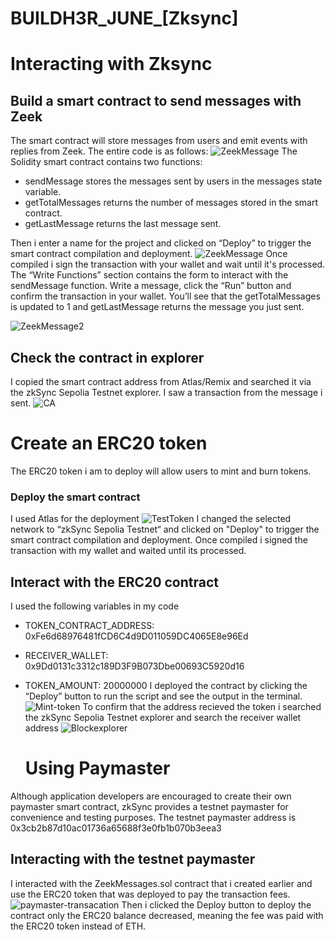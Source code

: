 # BUILDH3R_JUNE_[Zksync]
# Interacting with Zksync
 ## **Build a smart contract to send messages with Zeek**
 The smart contract will store messages from users and emit events with replies from Zeek. The entire code is as follows:
 ![ZeekMessage](https://github.com/emmyoat/BUILDH3R_JUNE_/assets/120312489/8eaa251d-4b5b-49b5-a387-0e87263ebd1d)
The Solidity smart contract contains two functions:
- sendMessage stores the messages sent by users in the messages state variable.
- getTotalMessages returns the number of messages stored in the smart contract.
- getLastMessage returns the last message sent.
  
 Then i enter a name for the project and clicked on “Deploy” to trigger the smart contract compilation and deployment.
![ZeekMessage](https://github.com/emmyoat/BUILDH3R_JUNE_/assets/120312489/206d6cf9-c7c6-42d6-a8d5-1b6590fc7dd8)
Once compiled i sign the transaction with your wallet and wait until it's processed. 
The “Write Functions” section contains the form to interact with the sendMessage function. Write a message, click the “Run” button and confirm the transaction in your wallet. You’ll see that the getTotalMessages is updated to 1 and getLastMessage returns the message you just sent.

![ZeekMessage2](https://github.com/emmyoat/BUILDH3R_JUNE_/assets/120312489/e0c804d7-1f8e-4aab-8994-87b114f1c77a)

## Check the contract in explorer
I copied the smart contract address from Atlas/Remix and searched it via the zkSync Sepolia Testnet explorer. I saw a transaction from the message i sent.
![CA](https://github.com/emmyoat/BUILDH3R_JUNE_/assets/120312489/51e1c61c-7b9a-46fb-be86-2484d7391bcb)

# **Create an ERC20 token**
The ERC20 token i am to deploy will allow users to mint and burn tokens. 

### Deploy the smart contract
I used Atlas for the deployment ![TestToken](https://github.com/emmyoat/BUILDH3R_JUNE_/assets/120312489/2796cc68-07f8-4729-8cdf-2d160365eba2)
 I changed the selected network to “zkSync Sepolia Testnet“ and clicked on "Deploy" to trigger the smart contract compilation and deployment.
Once compiled i signed the transaction with my wallet and waited until its processed. 

## **Interact with the ERC20 contract**
I used the following variables in my code
- TOKEN_CONTRACT_ADDRESS: 0xFe6d68976481fCD6C4d9D011059DC4065E8e96Ed
- RECEIVER_WALLET: 0x9Dd0131c3312c189D3F9B073Dbe00693C5920d16
- TOKEN_AMOUNT: 20000000
  I deployed the contract by clicking the “Deploy” button to run the script and see the output in the terminal.
![Mint-token](https://github.com/emmyoat/BUILDH3R_JUNE_/assets/120312489/fec8a994-8429-4674-971b-4749bad3c4ce)
To confirm that the address recieved the token i searched the zkSync Sepolia Testnet explorer and search the receiver wallet address
![Blockexplorer](https://github.com/emmyoat/BUILDH3R_JUNE_/assets/120312489/5b111aa5-4410-420f-b080-525a13896c90)

  # **Using Paymaster**
Although application developers are encouraged to create their own paymaster smart contract, zkSync provides a testnet paymaster for convenience and testing purposes.
The testnet paymaster address is 0x3cb2b87d10ac01736a65688f3e0fb1b070b3eea3
## Interacting with the testnet paymaster
I interacted with the ZeekMessages.sol contract that i created earlier and use the ERC20 token that was deployed to pay the transaction fees.
![paymaster-transacation](https://github.com/emmyoat/BUILDH3R_JUNE_/assets/120312489/ea82ca3c-b367-4bfb-b822-0398a70f177f)
Then i clicked the Deploy button to deploy the contract
only the ERC20 balance decreased, meaning the fee was paid with the ERC20 token instead of ETH.












